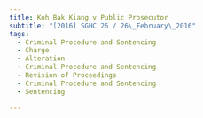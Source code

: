 ```yaml
---
title: Koh Bak Kiang v Public Prosecutor 
subtitle: "[2016] SGHC 26 / 26\_February\_2016"
tags:
  - Criminal Procedure and Sentencing
  - Charge
  - Alteration
  - Criminal Procedure and Sentencing
  - Revision of Proceedings
  - Criminal Procedure and Sentencing
  - Sentencing

---
```


